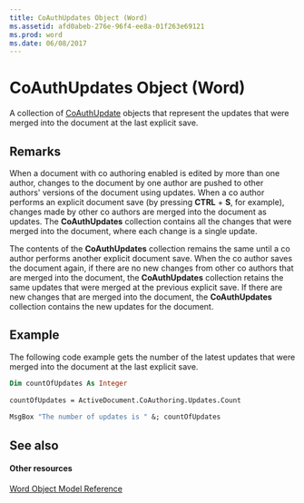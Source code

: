 ```yaml
---
title: CoAuthUpdates Object (Word)
ms.assetid: afd0abeb-276e-96f4-ee8a-01f263e69121
ms.prod: word
ms.date: 06/08/2017
---
```



# CoAuthUpdates Object (Word)

A collection of [CoAuthUpdate](coauthupdate-object-word.md) objects that represent the updates that were merged into the document at the last explicit save.


## Remarks

When a document with co authoring enabled is edited by more than one author, changes to the document by one author are pushed to other authors' versions of the document using updates. When a co author performs an explicit document save (by pressing **CTRL** + **S**, for example), changes made by other co authors are merged into the document as updates. The **CoAuthUpdates** collection contains all the changes that were merged into the document, where each change is a single update.

The contents of the **CoAuthUpdates** collection remains the same until a co author performs another explicit document save. When the co author saves the document again, if there are no new changes from other co authors that are merged into the document, the **CoAuthUpdates** collection retains the same updates that were merged at the previous explicit save. If there are new changes that are merged into the document, the **CoAuthUpdates** collection contains the new updates for the document.


## Example

The following code example gets the number of the latest updates that were merged into the document at the last explicit save.


```vb
Dim countOfUpdates As Integer 
 
countOfUpdates = ActiveDocument.CoAuthoring.Updates.Count 
 
MsgBox "The number of updates is " &; countOfUpdates
```


## See also


#### Other resources



[Word Object Model Reference](http://msdn.microsoft.com/library/be452561-b436-bb9b-6f94-3faa9a74a6fd%28Office.15%29.aspx)

